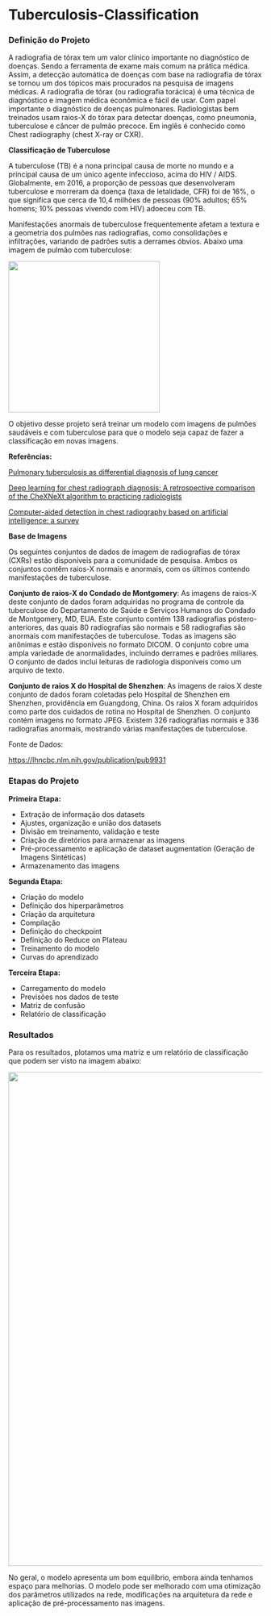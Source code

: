 # Tuberculosis-Classification

### Definição do Projeto

A radiografia de tórax tem um valor clínico importante no diagnóstico de doenças. Sendo a ferramenta de exame mais comum na prática médica. Assim, a detecção automática de doenças com base na radiografia de tórax se tornou um dos tópicos mais procurados na pesquisa de imagens médicas. A radiografia de tórax (ou radiografia torácica) é uma técnica de diagnóstico e imagem médica econômica e fácil de usar. Com papel importante o diagnóstico de doenças pulmonares. Radiologistas bem treinados usam raios-X do tórax para detectar doenças, como pneumonia, tuberculose e câncer de pulmão precoce. Em inglês é conhecido como Chest radiography (chest X-ray or CXR).

**Classificação de Tuberculose**

A tuberculose (TB) é a nona principal causa de morte no mundo e a principal causa de um único agente infeccioso, acima do HIV / AIDS. Globalmente, em 2016, a proporção de pessoas que desenvolveram tuberculose e morreram da doença (taxa de letalidade, CFR) foi de 16%, o que significa que cerca de 10,4 milhões de pessoas (90% adultos; 65% homens; 10% pessoas vivendo com HIV) adoeceu com TB.

Manifestações anormais de tuberculose frequentemente afetam a textura e a geometria dos pulmões nas radiografias, como consolidações e infiltrações, variando de padrões sutis a derrames óbvios. Abaixo uma imagem de pulmão com tuberculose:

<div>
<img src="https://user-images.githubusercontent.com/54995990/155441473-7e921109-44fd-47d8-8a83-669fb1a3f75d.png" width="300px" />
</div>

O objetivo desse projeto será treinar um modelo com imagens de pulmões saudáveis e com tuberculose para que o modelo seja capaz de fazer a classificação em novas imagens.

**Referências:**

<a href="https://www.ncbi.nlm.nih.gov/pmc/articles/PMC3876596/">Pulmonary tuberculosis as differential diagnosis of lung cancer</a>

<a href="https://journals.plos.org/plosmedicine/article?id=10.1371/journal.pmed.1002686">Deep learning for chest radiograph diagnosis: A retrospective comparison of the CheXNeXt algorithm to practicing radiologists</a>

<a href="https://biomedical-engineering-online.biomedcentral.com/articles/10.1186/s12938-018-0544-y">Computer-aided detection in chest radiography based on artificial intelligence: a survey</a>

**Base de Imagens**

Os seguintes conjuntos de dados de imagem de radiografias de tórax (CXRs) estão disponíveis para a comunidade de pesquisa. Ambos os conjuntos contêm raios-X normais e anormais, com os últimos contendo manifestações de tuberculose.

**Conjunto de raios-X do Condado de Montgomery**: As imagens de raios-X deste conjunto de dados foram adquiridas no programa de controle da tuberculose do Departamento de Saúde e Serviços Humanos do Condado de Montgomery, MD, EUA. Este conjunto contém 138 radiografias póstero-anteriores, das quais 80 radiografias são normais e 58 radiografias são anormais com manifestações de tuberculose. Todas as imagens são anônimas e estão disponíveis no formato DICOM. O conjunto cobre uma ampla variedade de anormalidades, incluindo derrames e padrões miliares. O conjunto de dados inclui leituras de radiologia disponíveis como um arquivo de texto.

**Conjunto de raios X do Hospital de Shenzhen**: As imagens de raios X deste conjunto de dados foram coletadas pelo Hospital de Shenzhen em Shenzhen, providência em Guangdong, China. Os raios X foram adquiridos como parte dos cuidados de rotina no Hospital de Shenzhen. O conjunto contém imagens no formato JPEG. Existem 326 radiografias normais e 336 radiografias anormais, mostrando várias manifestações de tuberculose. 

Fonte de Dados:

https://lhncbc.nlm.nih.gov/publication/pub9931

### Etapas do Projeto

**Primeira Etapa:**

- Extração de informação dos datasets
- Ajustes, organização e união dos datasets
- Divisão em treinamento, validação e teste
- Criação de diretórios para armazenar as imagens
- Pré-processamento e aplicação de dataset augmentation (Geração de Imagens Sintéticas)
- Armazenamento das imagens 

**Segunda Etapa:**

- Criação do modelo
- Definição dos hiperparâmetros
- Criação da arquitetura
- Compilação
- Definição do checkpoint
- Definição do Reduce on Plateau
- Treinamento do modelo
- Curvas do aprendizado

**Terceira Etapa:**

- Carregamento do modelo
- Previsões nos dados de teste
- Matriz de confusão
- Relatório de classificação

### **Resultados**

Para os resultados, plotamos uma matriz e um relatório de classificação que podem ser visto na imagem abaixo:

<div>
<img src="https://user-images.githubusercontent.com/54995990/166153386-2f043e6d-1401-4647-a61f-a4b5277d21a0.png" width="980px" />
</div>

No geral, o modelo apresenta um bom equilíbrio, embora ainda tenhamos espaço para melhorias. O modelo pode ser melhorado com uma otimização dos parâmetros utilizados na rede, modificações na arquitetura da rede e aplicação de pré-processamento nas imagens.
